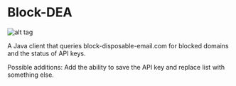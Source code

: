 # Block-DEA
![alt tag](https://travis-ci.org/SirJacob/Block-DEA.svg?branch=master)
<p>A Java client that queries block-disposable-email.com for blocked domains and the status of API keys.</p>
<p>Possible additions: Add the ability to save the API key and replace list with something else.</p>

